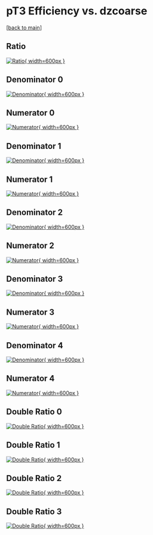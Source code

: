 # pT3 Efficiency vs. dzcoarse

[[back to main](./)]



## Ratio

[![Ratio](../mtv/var/pT3_xtr_321_0_eff_dzcoarse.png){ width=600px }](../mtv/var/pT3_xtr_321_0_eff_dzcoarse.pdf)

## Denominator 0

[![Denominator](../mtv/den/pT3_xtr_321_0_eff_dzcoarse_den0.png){ width=600px }](../mtv/den/pT3_xtr_321_0_eff_dzcoarse_den0.pdf)

## Numerator 0

[![Numerator](../mtv/num/pT3_xtr_321_0_eff_dzcoarse_num0.png){ width=600px }](../mtv/num/pT3_xtr_321_0_eff_dzcoarse_num0.pdf)

## Denominator 1

[![Denominator](../mtv/den/pT3_xtr_321_0_eff_dzcoarse_den1.png){ width=600px }](../mtv/den/pT3_xtr_321_0_eff_dzcoarse_den1.pdf)

## Numerator 1

[![Numerator](../mtv/num/pT3_xtr_321_0_eff_dzcoarse_num1.png){ width=600px }](../mtv/num/pT3_xtr_321_0_eff_dzcoarse_num1.pdf)

## Denominator 2

[![Denominator](../mtv/den/pT3_xtr_321_0_eff_dzcoarse_den2.png){ width=600px }](../mtv/den/pT3_xtr_321_0_eff_dzcoarse_den2.pdf)

## Numerator 2

[![Numerator](../mtv/num/pT3_xtr_321_0_eff_dzcoarse_num2.png){ width=600px }](../mtv/num/pT3_xtr_321_0_eff_dzcoarse_num2.pdf)

## Denominator 3

[![Denominator](../mtv/den/pT3_xtr_321_0_eff_dzcoarse_den3.png){ width=600px }](../mtv/den/pT3_xtr_321_0_eff_dzcoarse_den3.pdf)

## Numerator 3

[![Numerator](../mtv/num/pT3_xtr_321_0_eff_dzcoarse_num3.png){ width=600px }](../mtv/num/pT3_xtr_321_0_eff_dzcoarse_num3.pdf)

## Denominator 4

[![Denominator](../mtv/den/pT3_xtr_321_0_eff_dzcoarse_den4.png){ width=600px }](../mtv/den/pT3_xtr_321_0_eff_dzcoarse_den4.pdf)

## Numerator 4

[![Numerator](../mtv/num/pT3_xtr_321_0_eff_dzcoarse_num4.png){ width=600px }](../mtv/num/pT3_xtr_321_0_eff_dzcoarse_num4.pdf)

## Double Ratio 0

[![Double Ratio](../mtv/ratio/pT3_xtr_321_0_eff_dzcoarse_ratio0.png){ width=600px }](../mtv/ratio/pT3_xtr_321_0_eff_dzcoarse_ratio0.pdf)

## Double Ratio 1

[![Double Ratio](../mtv/ratio/pT3_xtr_321_0_eff_dzcoarse_ratio1.png){ width=600px }](../mtv/ratio/pT3_xtr_321_0_eff_dzcoarse_ratio1.pdf)

## Double Ratio 2

[![Double Ratio](../mtv/ratio/pT3_xtr_321_0_eff_dzcoarse_ratio2.png){ width=600px }](../mtv/ratio/pT3_xtr_321_0_eff_dzcoarse_ratio2.pdf)

## Double Ratio 3

[![Double Ratio](../mtv/ratio/pT3_xtr_321_0_eff_dzcoarse_ratio3.png){ width=600px }](../mtv/ratio/pT3_xtr_321_0_eff_dzcoarse_ratio3.pdf)

